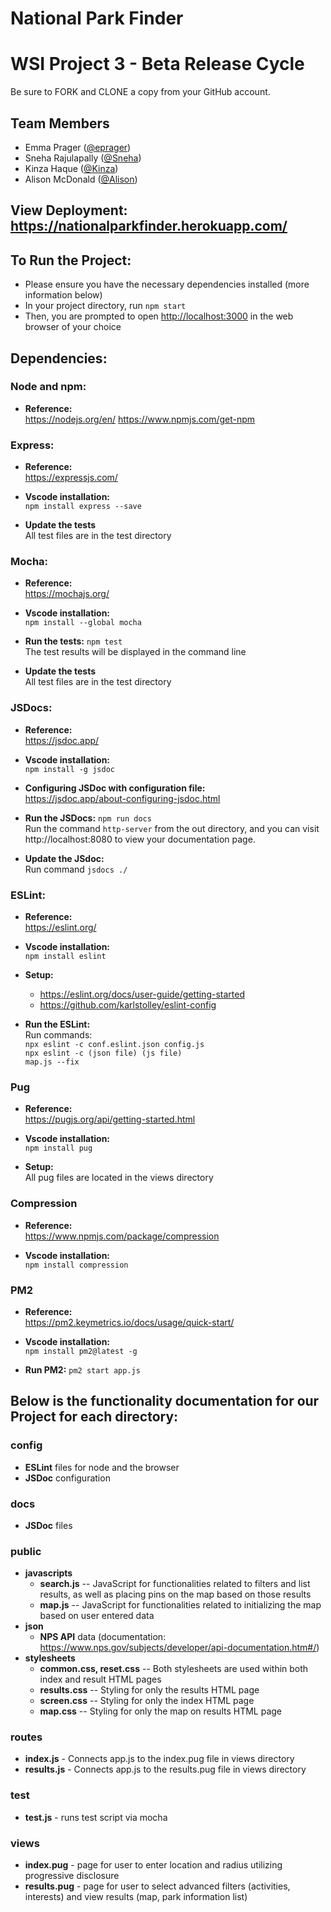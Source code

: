 # National Park Finder
# WSI Project 3 - Beta Release Cycle

Be sure to FORK and CLONE a copy from your GitHub account.

## Team Members
* Emma Prager ([@eprager](https://github.com/eprager/))
* Sneha Rajulapally ([@Sneha](https://github.com/SnehaRajulapally))
* Kinza Haque ([@Kinza](https://github.com/khaque1))
* Alison McDonald ([@Alison](https://github.com/missamcdonald))

## View Deployment: https://nationalparkfinder.herokuapp.com/

## To Run the Project:

* Please ensure you have the necessary dependencies installed (more information below)
* In your project directory, run `npm start`
* Then, you are prompted to open [http://localhost:3000](http://localhost:3000) in the web browser of your choice

## Dependencies:

### Node and npm:

- **Reference:** <br>
https://nodejs.org/en/
https://www.npmjs.com/get-npm

### Express:

- **Reference:** <br>
https://expressjs.com/

- **Vscode installation:** <br>
``npm install express --save``

- **Update the tests** <br>
All test files are in the test directory

### Mocha:

- **Reference:** <br>
https://mochajs.org/

- **Vscode installation:** <br>
``npm install --global mocha``

- **Run the tests:**
``npm test`` <br>
The test results will be displayed in the command line

- **Update the tests** <br>
All test files are in the test directory

### JSDocs:

- **Reference:** <br>
https://jsdoc.app/

- **Vscode installation:** <br>
``npm install -g jsdoc``

- **Configuring JSDoc with configuration file:** <br>
https://jsdoc.app/about-configuring-jsdoc.html

- **Run the JSDocs:**
``npm run docs`` <br>
Run the command ``http-server`` from the out directory, and you can visit http://localhost:8080 to view your documentation page.

- **Update the JSdoc:** <br>
Run command ``jsdocs ./``

### ESLint:

- **Reference:** <br>
https://eslint.org/

- **Vscode installation:** <br>
``npm install eslint``

- **Setup:** <br>
  - https://eslint.org/docs/user-guide/getting-started
  - https://github.com/karlstolley/eslint-config

- **Run the ESLint:** <br>
Run commands: <br>
``npx eslint -c conf.eslint.json config.js`` <br>
``npx eslint -c (json file) (js file)`` <br>
``map.js --fix``

### Pug

- **Reference:** <br>
https://pugjs.org/api/getting-started.html

- **Vscode installation:** <br>
``npm install pug``

- **Setup:** <br>
All pug files are located in the views directory

### Compression

- **Reference:** <br>
https://www.npmjs.com/package/compression

- **Vscode installation:** <br>
``npm install compression``

### PM2

- **Reference:** <br>
https://pm2.keymetrics.io/docs/usage/quick-start/

- **Vscode installation:** <br>
``npm install pm2@latest -g``

- **Run PM2:**
``pm2 start app.js`` <br>

## Below is the functionality documentation for our Project for each directory:

### config
- **ESLint** files for node and the browser
- **JSDoc** configuration

### docs
- **JSDoc** files

### public
- **javascripts**
  - **search.js** -- JavaScript for functionalities related to filters and list results, as well as placing pins on the map based on those results
  - **map.js** -- JavaScript for functionalities related to initializing the map based on user entered data
- **json** 
  - **NPS API** data (documentation: https://www.nps.gov/subjects/developer/api-documentation.htm#/)
- **stylesheets**
  - **common.css, reset.css** -- Both stylesheets are used within both index and result HTML pages
  - **results.css** -- Styling for only the results HTML page
  - **screen.css** -- Styling for only the index HTML page
  - **map.css** -- Styling for only the map on results HTML page

### routes
- **index.js** - Connects app.js to the index.pug file in views directory
- **results.js** - Connects app.js to the results.pug file in views directory

### test
- **test.js** - runs test script via mocha

### views
- **index.pug** - page for user to enter location and radius utilizing progressive disclosure 
- **results.pug** - page for user to select advanced filters (activities, interests) and view results (map, park information list)
